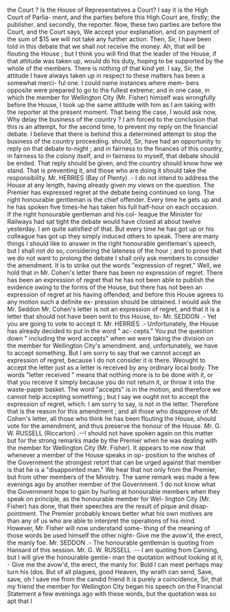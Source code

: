 the Court ? Is the House of Representatives a Court? I say it is the High Court of Parlia- ment, and the parties before this High Court are, firstly; the publisher, and secondly, the reporter. Now, these two parties are before the Court, and the Court says, We accept your explanation, and on payment of the sum of $15 we will not take any further action. Then, Sir, I have been told in this debate that we shall not receive the money. Ah, that will be flouting the House ; but I think you will find that the leader of the House, if that attitude was taken up, would do his duty, hoping to be supported by the whole of the members. There is nothing of that kind yet. I say, Sir, the attitude I have always taken up in respect to these matters has been a somewhat merci- ful one. I could name instances where mem- bers opposite were prepared to go to the fullest extreme; and in one case, in which the member for Wellington City (Mr. Fisher) himself was wrongfully before the House, I took up the same attitude with him as I am taking with the reporter at the present moment. That being the case, I would ask now, Why delay the business of the country ? I am forced to the conclusion that this is an attempt, for the second time, to prevent my reply on the financial debate. I believe that there is behind this a determined attempt to stop the business of the country proceeding. should, Sir, have had an opportunity to reply on that debate to-night ; and in fairness to the finances of this country, in fairness to the colony itself, and in fairness to myself, that debate should be ended. That reply should be given, and the country should know how we stand. That is preventing it, and those who are doing it should take the responsibility. Mr. HERRIES (Bay of Plenty) .- I do not intend to address the House at any length, having already given my views on the question. The Premier has expressed regret at the debate being continued so long. The right honourable gentleman is the chief offender. Every time he gets up and he has spoken five times-he has taken his full half-hour on each occasion. If the right honourable gentleman and his col- league the Minister for Railways had sat tight the debate would have closed at about twelve yesterday. I am quite satisfied of that. But every time he has got up or his colleague has got up they simply induced others to speak. There are many things I should like to answer in the right honourable gentleman's speech, but I shall not do so, considering the lateness of the hour ; and to prove that we do not want to prolong the debate I shall only ask members to consider the amendment. It is to strike out the words "expression of regret." Well, we hold that in Mr. Cohen's letter there has been no expression of regret. There has been an expression of regret that he has not been able to publish the evidence owing to the forms of the House, but there has not been an expression of regret at his having offended; and before this House agrees to any motion such a definite ex- pression should be obtained. I would ask the Mr. Seddon Mr. Cohen's letter is not an expression of regret, and that it is a letter that should not have been sent to this House, to- Mr. SEDDON .- Yet you are going to vote to accept it. Mr. HERRIES .- Unfortunately, the House has already decided to put in the word " ac- cepts." You put the question down " including the word accepts" when we were taking the division on the member for Wellington City's amendment. and, unfortunately, we have to accept something. But I am sorry to say that we cannot accept an expression of regret, because I do not consider it is there. Weought to accept the letter just as a letter is received by any ordinary local body. The words "letter received " means that nothing more is to be done with it, or that you receive it simply because you do not return it, or throw it into the waste-paper basket. The word "accepts" is in the motion, and therefore we cannot help accepting something ; but I say we ought not to accept the expression of regret, which. I am sorry to say, is not in the letter. Therefore that is the reason for this amendment ; and all those who disapprove of Mr. Cohen's letter, all those who think he has been flouting the House, should vote for the amendment, and thus preserve the honour of the House. Mr. G. W. RUSSELL (Riccarton) .--! should not have spoken again on this matter but for the strong remarks made by the Premier when he was dealing with the member for Wellington City (Mr. Fisher). It appears to me now that whenever a member of the House speaks in op- position to the wishes of the Government the strongest retort that can be urged against that member is that he is a "disappointed man." We hear that not only from the Premier, but from other members of the Ministry. The same remark was made a few evenings ago by another member of the Government. 1 do not know what the Government hope to gain by hurling at honourable members when they speak on principle, as the honourable member for Wel- lington City (Mr. Fisher) has done, that their speeches are the result of pique and disap- pointment. The Premier probably knows better what his own motives are than any of us who are able to interpret the operations of his mind. However, Mr. Fisher will now understand some- thing of the meaning of those words be used himself the other night- Give me the avow'd, the erect, the manly foe. Mr. SEDDON .- The honourable gentleman is quoting from Hansard of this session. Mr. G. W. RUSSELL .-- I am quoting from Canning, but I will give the honourable gentie- man the quotation without looking at it, - Give me the avow'd, the erect, the manly for. Bold I can meet perhaps may turn his (dos. But of all plagues, good Heaven, thy wrath can send, Save, save, oh ! save me from the candid friend It is purely a coincidence, Sir, that my friend the member for Wellington City began his speech on the Financial Statement a few evenings ago with these words, but the quotation was so apt that I 